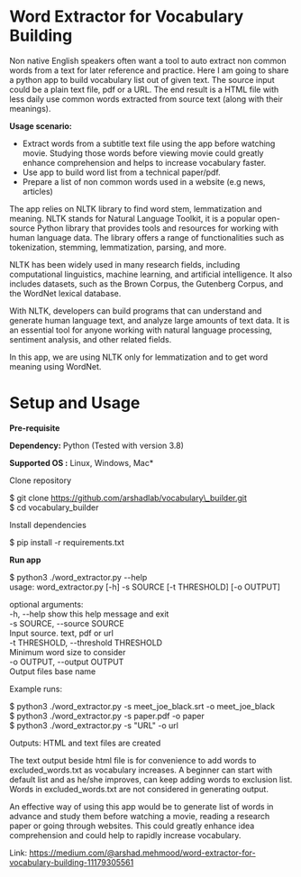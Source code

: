 Word Extractor for Vocabulary Building
======================================

Non native English speakers often want a tool to auto extract non common words from a text for later reference and practice. Here I am going to share a python app to build vocabulary list out of given text. The source input could be a plain text file, pdf or a URL. The end result is a HTML file with less daily use common words extracted from source text (along with their meanings).

**Usage scenario:**

*   Extract words from a subtitle text file using the app before watching movie. Studying those words before viewing movie could greatly enhance comprehension and helps to increase vocabulary faster.
*   Use app to build word list from a technical paper/pdf.
*   Prepare a list of non common words used in a website (e.g news, articles)



The app relies on NLTK library to find word stem, lemmatization and meaning. NLTK stands for Natural Language Toolkit, it is a popular open-source Python library that provides tools and resources for working with human language data. The library offers a range of functionalities such as tokenization, stemming, lemmatization, parsing, and more.

NLTK has been widely used in many research fields, including computational linguistics, machine learning, and artificial intelligence. It also includes datasets, such as the Brown Corpus, the Gutenberg Corpus, and the WordNet lexical database.

With NLTK, developers can build programs that can understand and generate human language text, and analyze large amounts of text data. It is an essential tool for anyone working with natural language processing, sentiment analysis, and other related fields.

In this app, we are using NLTK only for lemmatization and to get word meaning using WordNet.



**Setup and Usage**
===================

**Pre-requisite**

**Dependency:** Python (Tested with version 3.8)

**Supported OS :** Linux, Windows, Mac\*

Clone repository

$ git clone https://github.com/arshadlab/vocabulary\_builder.git  
$ cd vocabulary\_builder

Install dependencies

$ pip install -r requirements.txt

**Run app**

$ python3 ./word\_extractor.py  --help  
usage: word\_extractor.py \[-h\] -s SOURCE \[-t THRESHOLD\] \[-o OUTPUT\]  
  
optional arguments:  
  -h, --help            show this help message and exit  
  -s SOURCE, --source SOURCE  
                        Input source. text, pdf or url  
  -t THRESHOLD, --threshold THRESHOLD  
                        Minimum word size to consider  
  -o OUTPUT, --output OUTPUT    
                        Output files base name

Example runs:

$ python3 ./word\_extractor.py  -s meet\_joe\_black.srt -o meet\_joe\_black  
$ python3 ./word\_extractor.py  -s paper.pdf -o paper  
$ python3 ./word\_extractor.py  -s "URL" -o url

Outputs:
HTML and text files are created

The text output beside html file is for convenience to add words to excluded\_words.txt as vocabulary increases. A beginner can start with default list and as he/she improves, can keep adding words to exclusion list. Words in excluded\_words.txt are not considered in generating output.

An effective way of using this app would be to generate list of words in advance and study them before watching a movie, reading a research paper or going through websites. This could greatly enhance idea comprehension and could help to rapidly increase vocabulary.

Link: https://medium.com/@arshad.mehmood/word-extractor-for-vocabulary-building-11179305561
